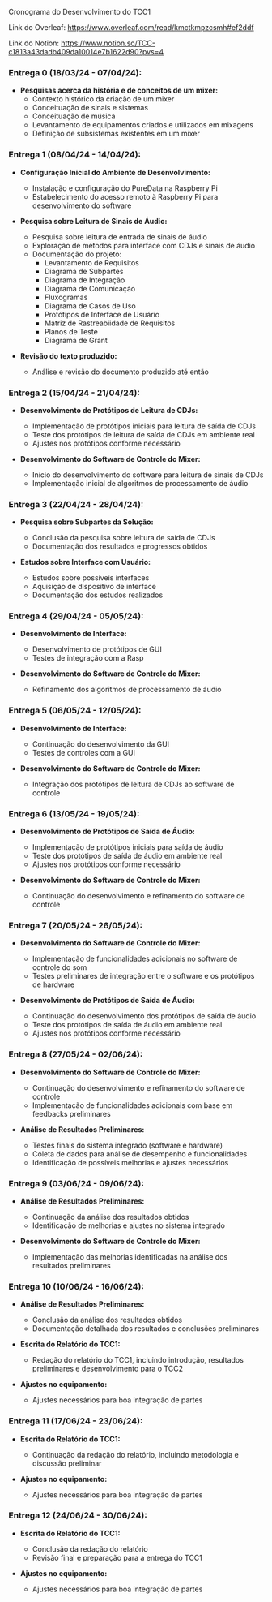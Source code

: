 Cronograma do Desenvolvimento do TCC1


Link do Overleaf:
https://www.overleaf.com/read/kmctkmpzcsmh#ef2ddf

Link do Notion: https://www.notion.so/TCC-c1813a43dadb409da10014e7b1622d90?pvs=4

### Entrega 0 (18/03/24 - 07/04/24):
- **Pesquisas acerca da história e de conceitos de um mixer:**
  - Contexto histórico da criação de um mixer
  - Conceituação de sinais e sistemas
  - Conceituação de música
  - Levantamento de equipamentos criados e utilizados em mixagens
  - Definição de subsistemas existentes em um mixer


### Entrega 1 (08/04/24 - 14/04/24):

- **Configuração Inicial do Ambiente de Desenvolvimento:**
  - Instalação e configuração do PureData na Raspberry Pi
  - Estabelecimento do acesso remoto à Raspberry Pi para desenvolvimento do software

- **Pesquisa sobre Leitura de Sinais de Áudio:**
  - Pesquisa sobre leitura de entrada de sinais de áudio
  - Exploração de métodos para interface com CDJs e sinais de áudio
  - Documentação do projeto:
    - Levantamento de Requisitos
    - Diagrama de Subpartes
    - Diagrama de Integração
    - Diagrama de Comunicação
    - Fluxogramas
    - Diagrama de Casos de Uso
    - Protótipos de Interface de Usuário
    - Matriz de Rastreabiidade de Requisitos
    - Planos de Teste
    - Diagrama de Grant

- **Revisão do texto produzido:**
  - Análise e revisão do documento produzido até então

### Entrega 2 (15/04/24 - 21/04/24):

- **Desenvolvimento de Protótipos de Leitura de CDJs:**
  - Implementação de protótipos iniciais para leitura de saída de CDJs
  - Teste dos protótipos de leitura de saída de CDJs em ambiente real
  - Ajustes nos protótipos conforme necessário

- **Desenvolvimento do Software de Controle do Mixer:**
  - Início do desenvolvimento do software para leitura de sinais de CDJs
  - Implementação inicial de algoritmos de processamento de áudio

### Entrega 3 (22/04/24 - 28/04/24):

- **Pesquisa sobre Subpartes da Solução:**
  - Conclusão da pesquisa sobre leitura de saída de CDJs
  - Documentação dos resultados e progressos obtidos

- **Estudos sobre Interface com Usuário:**
  - Estudos sobre possíveis interfaces
  - Aquisição de dispositivo de interface
  - Documentação dos estudos realizados

### Entrega 4 (29/04/24 - 05/05/24):
- **Desenvolvimento de Interface:**

  - Desenvolvimento de protótipos de GUI
  - Testes de integração com a Rasp

- **Desenvolvimento do Software de Controle do Mixer:**
  - Refinamento dos algoritmos de processamento de áudio

### Entrega 5 (06/05/24 - 12/05/24):

- **Desenvolvimento de Interface:**
  - Continuação do desenvolvimento da GUI
  - Testes de controles com a GUI

- **Desenvolvimento do Software de Controle do Mixer:**
  - Integração dos protótipos de leitura de CDJs ao software de controle

### Entrega 6 (13/05/24 - 19/05/24):

- **Desenvolvimento de Protótipos de Saída de Áudio:**
  - Implementação de protótipos iniciais para saída de áudio
  - Teste dos protótipos de saída de áudio em ambiente real
  - Ajustes nos protótipos conforme necessário

- **Desenvolvimento do Software de Controle do Mixer:**
  - Continuação do desenvolvimento e refinamento do software de controle

### Entrega 7 (20/05/24 - 26/05/24):

- **Desenvolvimento do Software de Controle do Mixer:**
  - Implementação de funcionalidades adicionais no software de controle do som
  - Testes preliminares de integração entre o software e os protótipos de hardware

- **Desenvolvimento de Protótipos de Saída de Áudio:**
  - Continuação do desenvolvimento dos protótipos de saída de áudio
  - Teste dos protótipos de saída de áudio em ambiente real
  - Ajustes nos protótipos conforme necessário

### Entrega 8 (27/05/24 - 02/06/24):

- **Desenvolvimento do Software de Controle do Mixer:**
  - Continuação do desenvolvimento e refinamento do software de controle
  - Implementação de funcionalidades adicionais com base em feedbacks preliminares

- **Análise de Resultados Preliminares:**
  - Testes finais do sistema integrado (software e hardware)
  - Coleta de dados para análise de desempenho e funcionalidades
  - Identificação de possíveis melhorias e ajustes necessários

### Entrega 9 (03/06/24 - 09/06/24):

- **Análise de Resultados Preliminares:**
  - Continuação da análise dos resultados obtidos
  - Identificação de melhorias e ajustes no sistema integrado

- **Desenvolvimento do Software de Controle do Mixer:**
  - Implementação das melhorias identificadas na análise dos resultados preliminares

### Entrega 10 (10/06/24 - 16/06/24):

- **Análise de Resultados Preliminares:**
  - Conclusão da análise dos resultados obtidos
  - Documentação detalhada dos resultados e conclusões preliminares

- **Escrita do Relatório do TCC1:**
  - Redação do relatório do TCC1, incluindo introdução, resultados preliminares e desenvolvimento para o TCC2

- **Ajustes no equipamento:**
  - Ajustes necessários para boa integração de partes

### Entrega 11 (17/06/24 - 23/06/24):

- **Escrita do Relatório do TCC1:**
  - Continuação da redação do relatório, incluindo metodologia e discussão preliminar

- **Ajustes no equipamento:**
  - Ajustes necessários para boa integração de partes

### Entrega 12 (24/06/24 - 30/06/24):

- **Escrita do Relatório do TCC1:**
  - Conclusão da redação do relatório
  - Revisão final e preparação para a entrega do TCC1
  
- **Ajustes no equipamento:**
  - Ajustes necessários para boa integração de partes

